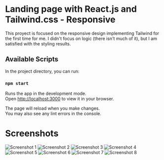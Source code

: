 # Landing page with React.js and Tailwind.css - Responsive

This proyect is focused on the responsive design implementing Tailwind for the first time for me. I didn't focus on logic (there isn't much of it), but I am satisfied with the styling results.

## Available Scripts

In the project directory, you can run:

### `npm start`

Runs the app in the development mode.\
Open [http://localhost:3000](http://localhost:3000) to view it in your browser.

The page will reload when you make changes.\
You may also see any lint errors in the console.


# Screenshots

![Screenshot 1](src/images/desk-hero.png)
![Screenshot 2](src/images/desk-special.png)
![Screenshot 3](src/images/mobile-hero.png)
![Screenshot 4](src/images/mobile-cards.png)
![Screenshot 5](src/images/mobile-footer.png)
![Screenshot 6](src/images/mobile-newsletter.png)
![Screenshot 7](src/images/mobile-products.png)
![Screenshot 8](src/images/mobile-reviews.png)